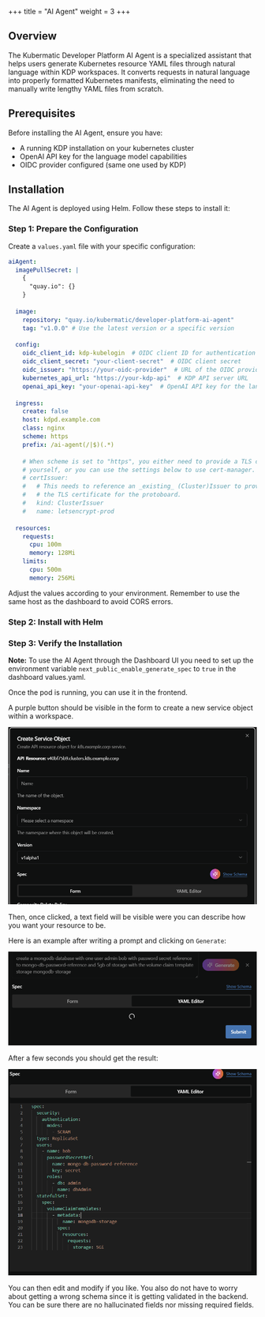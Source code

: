 +++
title = "AI Agent"
weight = 3
+++

## Overview

The Kubermatic Developer Platform AI Agent is a specialized assistant that helps users generate Kubernetes resource YAML files through natural language within KDP workspaces. It converts requests in natural language into properly formatted Kubernetes manifests, eliminating the need to manually write lengthy YAML files from scratch.

## Prerequisites

Before installing the AI Agent, ensure you have:

- A running KDP installation on your kubernetes cluster
- OpenAI API key for the language model capabilities
- OIDC provider configured (same one used by KDP)

## Installation

The AI Agent is deployed using Helm. Follow these steps to install it:

### Step 1: Prepare the Configuration

Create a `values.yaml` file with your specific configuration:

```yaml
aiAgent:
  imagePullSecret: |
    {
      "quay.io": {}
    }

  image:
    repository: "quay.io/kubermatic/developer-platform-ai-agent"
    tag: "v1.0.0" # Use the latest version or a specific version

  config:
    oidc_client_id: kdp-kubelogin  # OIDC client ID for authentication
    oidc_client_secret: "your-client-secret"  # OIDC client secret
    oidc_issuer: "https://your-oidc-provider"  # URL of the OIDC provider
    kubernetes_api_url: "https://your-kdp-api"  # KDP API server URL
    openai_api_key: "your-openai-api-key"  # OpenAI API key for the language model

  ingress:
    create: false
    host: kdpd.example.com
    class: nginx
    scheme: https
    prefix: /ai-agent(/|$)(.*)

    # When scheme is set to "https", you either need to provide a TLS certificate
    # yourself, or you can use the settings below to use cert-manager.
    # certIssuer:
    #   # This needs to reference an _existing_ (Cluster)Issuer to provision
    #   # the TLS certificate for the protoboard.
    #   kind: ClusterIssuer
    #   name: letsencrypt-prod

  resources:
    requests:
      cpu: 100m
      memory: 128Mi
    limits:
      cpu: 500m
      memory: 256Mi

```

Adjust the values according to your environment. Remember to use the same host as the dashboard to avoid CORS errors.

### Step 2: Install with Helm

### Step 3: Verify the Installation

**Note:** To use the AI Agent through the Dashboard UI you need to set up the environment variable `next_public_enable_generate_spec` to `true` in the dashboard values.yaml.

Once the pod is running, you can use it in the frontend.

A purple button should be visible in the form to create a new service object within a workspace.

![Button for AI Agent](ai-agent-button.png)

Then, once clicked, a text field will be visible were you can describe how you want your resource to be.

Here is an example after writing a prompt and clicking on `Generate`:

![Example prompt](ai-agent-prompt-example.png)

After a few seconds you should get the result:

![AI Agent response](ai-agent-example-response.png)

You can then edit and modify if you like. You also do not have to worry about getting a wrong schema since it is getting validated in the backend. You can be sure there are no hallucinated fields nor missing required fields.